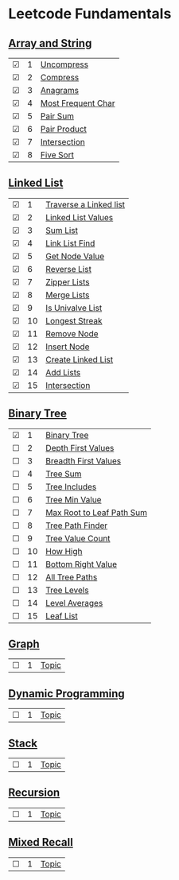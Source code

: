 # Leetcode Fundamentals

## [Array and String](./arrayandstring)
|     |       |          |        
| --- | --- | -------- |
| &#9745; | 1 |[Uncompress](./arrayandstring/1-uncompress.py) |
| &#9745; | 2 |[Compress](./arrayandstring/2-compress.py) |
| &#9745; | 3 |[Anagrams](./arrayandstring/3-anagrams.py) |
| &#9745; | 4 |[Most Frequent Char](./arrayandstring/4-most-frequent-char.py) |
| &#9745; | 5 |[Pair Sum](./arrayandstring/5-pair-sum.py) |
| &#9745; | 6 |[Pair Product](./arrayandstring/6-pair-product.py) |
| &#9745; | 7 |[Intersection](./arrayandstring/7-intersection.py) |
| &#9745; | 8 |[Five Sort](./arrayandstring/8-five-sort.py) |

## [Linked List](./linkedlist)
|     |       |          |        
| --- | --- | -------- |
| &#9745; | 1 |[Traverse a Linked list](./linkedlist/1-traverse-a-linked-list.py) |
| &#9745; | 2 |[Linked List Values](./linkedlist/2-linked-list-values.py) |
| &#9745; | 3 |[Sum List](./linkedlist/3-sum-values.py)|
| &#9745; | 4 |[Link List Find](./linkedlist/4-linked-list-find.py)|
| &#9745; | 5 |[Get Node Value](./linkedlist/5-get-node-value.py)|
| &#9745; | 6 |[Reverse List](./linkedlist/6-reverse-list.py)| 
| &#9745; | 7 |[Zipper Lists](./linkedlist/7-zipper-lists.py)| 
| &#9745; | 8 |[Merge Lists](./linkedlist/8-merge-lists.py)| 
| &#9745; | 9 |[Is Univalve List](./linkedlist/9-is-univalue-list.py)| 
| &#9745; | 10 |[Longest Streak](./linkedlist/10-longest-streak.py)| 
| &#9745; | 11 |[Remove Node](./linkedlist/11-remove-node.py)| 
| &#9745; | 12 |[Insert Node](./linkedlist/12-insert-node.py)| 
| &#9745; | 13 |[Create Linked List](./linkedlist/13-create-linked-list.py)|  
| &#9745; | 14 |[Add Lists](./linkedlist/14-add-lists)| 
| &#9745; | 15 |[Intersection](./linkedlist/15-intersection.py)| 


## [Binary Tree](./binarytree)
|     |       |          |        
| --- | --- | -------- |
| &#9745; | 1 |[Binary Tree](./binarytree/1-binary-tree.py.py) |
| &#9744; | 2 |[Depth First Values](./binarytree/2-depth-first-values.py) |
| &#9744; | 3 |[Breadth First Values](./binarytree/3-breadth-first-values.py) |
| &#9744; | 4 |[Tree Sum](./binarytree/4-tree-sum.py) |
| &#9744; | 5 |[Tree Includes](./binarytree/5-tree-includes.py) |
| &#9744; | 6 |[Tree Min Value](./binarytree/6-tree-min-value.py) |
| &#9744; | 7 |[Max Root to Leaf Path Sum](./binarytree/7-max-root-to-leaf-path-sum.py) |
| &#9744; | 8 |[Tree Path Finder](./binarytree/8-tree-path-finder.py) |
| &#9744; | 9 |[Tree Value Count](./binarytree/9-tree-value-count.py) |
| &#9744; | 10 |[How High](./binarytree/10-how-high.py) |
| &#9744; | 11 |[Bottom Right Value](./binarytree/11-bottom-right-value.py) |
| &#9744; | 12 |[All Tree Paths](./binarytree/12-all-tree-paths.py) |
| &#9744; | 13 |[Tree Levels](./binarytree/13-tree-levels.py) |
| &#9744; | 14 |[Level Averages](./binarytree/14-level-averages.py) |
| &#9744; | 15 |[Leaf List](./binarytree/15-leaf-list.py) |

## [Graph](./graph)
|     |       |          |        
| --- | --- | -------- |
| &#9744; | 1 |[Topic](./graph/1.py) |

## [Dynamic Programming](./dynamicprogramming/1.py)
|     |       |          |        
| --- | --- | -------- |
| &#9744; | 1 |[Topic](./dynamicprogramming/1.py) |

## [Stack](./stack)
|     |       |          |        
| --- | --- | -------- |
| &#9744; | 1 |[Topic](./stack/1.py) |

## [Recursion](./recursion)
|     |       |          |        
| --- | --- | -------- |
| &#9744; | 1 |[Topic](./recursion/1.py) |

## [Mixed Recall](./mixedrecall)
|     |       |          |        
| --- | --- | -------- |
| &#9744; | 1 |[Topic](./mixedrecall/1.py) |











